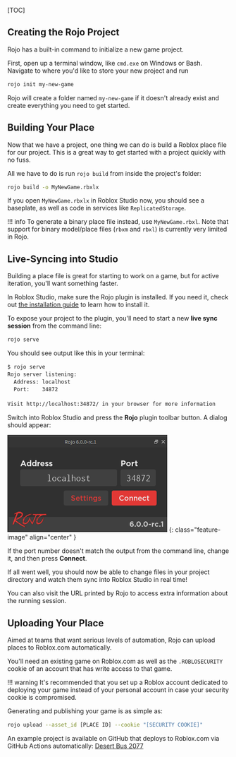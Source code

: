 [TOC]

## Creating the Rojo Project
Rojo has a built-in command to initialize a new game project.

First, open up a terminal window, like `cmd.exe` on Windows or Bash. Navigate to where you'd like to store your new project and run

```sh
rojo init my-new-game
```

Rojo will create a folder named `my-new-game` if it doesn't already exist and create everything you need to get started.

## Building Your Place
Now that we have a project, one thing we can do is build a Roblox place file for our project. This is a great way to get started with a project quickly with no fuss.

All we have to do is run `rojo build` from inside the project's folder:

```sh
rojo build -o MyNewGame.rbxlx
```

If you open `MyNewGame.rbxlx` in Roblox Studio now, you should see a baseplate, as well as code in services like `ReplicatedStorage`.

!!! info
    To generate a binary place file instead, use `MyNewGame.rbxl`. Note that support for binary model/place files (`rbxm` and `rbxl`) is currently very limited in Rojo.

## Live-Syncing into Studio
Building a place file is great for starting to work on a game, but for active iteration, you'll want something faster.

In Roblox Studio, make sure the Rojo plugin is installed. If you need it, check out [the installation guide](../installation) to learn how to install it.

To expose your project to the plugin, you'll need to start a new **live sync session** from the command line:

```sh
rojo serve
```

You should see output like this in your terminal:

```sh
$ rojo serve
Rojo server listening:
  Address: localhost
  Port:    34872

Visit http://localhost:34872/ in your browser for more information
```

Switch into Roblox Studio and press the **Rojo** plugin toolbar button. A dialog should appear:

![Rojo plugin connection dialog](../images/connection-dialog-6.0.0-rc.1.png)
{: class="feature-image" align="center" }

If the port number doesn't match the output from the command line, change it, and then press **Connect**.

If all went well, you should now be able to change files in your project directory and watch them sync into Roblox Studio in real time!

You can also visit the URL printed by Rojo to access extra information about the running session.

## Uploading Your Place
Aimed at teams that want serious levels of automation, Rojo can upload places to Roblox.com automatically.

You'll need an existing game on Roblox.com as well as the `.ROBLOSECURITY` cookie of an account that has write access to that game.

!!! warning
    It's recommended that you set up a Roblox account dedicated to deploying your game instead of your personal account in case your security cookie is compromised.

Generating and publishing your game is as simple as:

```sh
rojo upload --asset_id [PLACE ID] --cookie "[SECURITY COOKIE]"
```

An example project is available on GitHub that deploys to Roblox.com via GitHub Actions automatically: [Desert Bus 2077](https://github.com/Roblox/desert-bus-2077)
